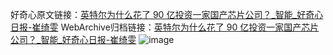 好奇心原文链接：[英特尔为什么花了 90 亿投资一家国产芯片公司？_智能_好奇心日报-崔绮雯](https://www.qdaily.com/articles/2599.html)
WebArchive归档链接：[英特尔为什么花了 90 亿投资一家国产芯片公司？_智能_好奇心日报-崔绮雯](http://web.archive.org/web/20190623151236/https://www.qdaily.com/articles/2599.html)
![image](http://ww3.sinaimg.cn/large/007d5XDply1g3v6amjv56j30u02nl7wh)